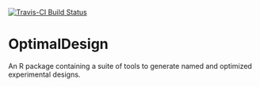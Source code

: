 [![Travis-CI Build Status](https://travis-ci.org/mdlerch/OptimalDesign.png?branch=master)](https://travis-ci.org/mdlerch/OptimalDesign)

OptimalDesign
=============

An R package containing a suite of tools to generate named and optimized
experimental designs.
